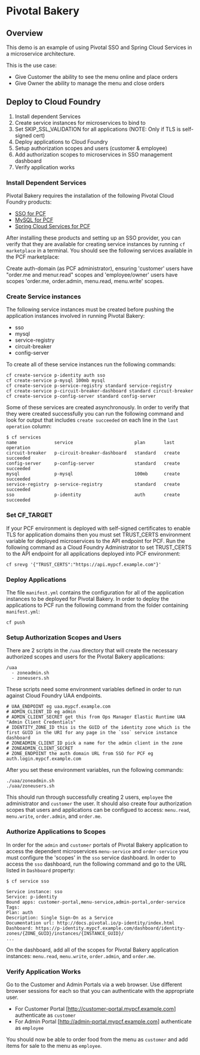 # Pivotal Bakery

## Overview

This demo is an example of using Pivotal SSO and Spring Cloud Services in a microservice architecture.


This is the use case:
- Give Customer the ability to see the menu online and place orders
- Give Owner the ability to manage the menu and close orders


## Deploy to Cloud Foundry



1. Install dependent Services
2. Create service instances for microservices to bind to
3. Set SKIP_SSL_VALIDATION for all applications (NOTE: Only if TLS is self-signed cert)
4. Deploy applications to Cloud Foundry
5. Setup authorization scopes and users (customer & employee)
6. Add authorization scopes to microservices in SSO management dashboard
7. Verify application works

### Install Dependent Services

Pivotal Bakery requires the installation of the following Pivotal Cloud Foundry products:

* [SSO for PCF](https://network.pivotal.io/products/p-identity)
* [MySQL for PCF](https://network.pivotal.io/products/p-mysql)
* [Spring Cloud Services for PCF](https://network.pivotal.io/products/p-spring-cloud-services)



After installing these products and setting up an SSO provider, you can verify that they are available for creating service instances by running `cf marketplace` in a terminal. You should see the following services available in the PCF marketplace:

Create auth-domain (as PCF administrator), ensuring 'customer' users have "order.me and menur.read" scopes and 'employee/owner' users have scopes 'order.me, order.admin, menu.read, menu.write' scopes.

### Create Service instances

The following service instances must be created before pushing the application instances involved in running Pivotal Bakery:

* sso
* mysql
* service-registry
* circuit-breaker
* config-server

To create all of these service instances run the following commands:

```
cf create-service p-identity auth sso
cf create-service p-mysql 100mb mysql
cf create-service p-service-registry standard service-registry
cf create-service p-circuit-breaker-dashboard standard circuit-breaker
cf create-service p-config-server standard config-server
```

Some of these services are created asynchronously. In order to verify that they were created successfully you can run the following command and look for output that includes `create succeeded` on each line in the `last operation` column:

```
$ cf services
name              service                       plan       last operation
circuit-breaker   p-circuit-breaker-dashboard   standard   create succeeded
config-server     p-config-server               standard   create succeeded
mysql             p-mysql                       100mb      create succeeded
service-registry  p-service-registry            standard   create succeeded
sso               p-identity                    auth       create succeeded
```

### Set CF_TARGET

If your PCF environment is deployed with self-signed certificates to enable TLS for application domains then you must set TRUST_CERTS environment variable for deployed microservices to the API endpoint for PCF. Run the following command as a Cloud Foundry Administrator to set TRUST_CERTS to the API endpoint for all applications deployed into PCF environment:

```
cf srevg '{"TRUST_CERTS":"https://api.mypcf.example.com"}'
```
### Deploy Applications

The file `manifest.yml` contains the configuration for all of the application instances to be deployed for Pivotal Bakery. In order to deploy the applications to PCF run the following command from the folder containing `manifest.yml`:

```
cf push
```

### Setup Authorization Scopes and Users

There are 2 scripts in the `/uaa` directory that will create the necessary authorized scopes and users for the Pivotal Bakery applications:

```
/uaa
  - zoneadmin.sh
  - zoneusers.sh
```

These scripts need some environment variables defined in order to run against Cloud Foundry UAA endpoints.

```
# UAA_ENDPOINT eg uaa.mypcf.example.com
# ADMIN_CLIENT_ID eg admin
# ADMIN_CLIENT_SECRET get this from Ops Manager Elastic Runtime UAA "Admin Client Credentials"
# IDENTITY_ZONE_ID this is the GUID of the identity zone which is the first GUID in the URI for any page in the `sso` service instance dashboard
# ZONEADMIN_CLIENT_ID pick a name for the admin client in the zone
# ZONEADMIN_CLIENT_SECRET
# ZONE_ENDPOINT the auth domain URL from SSO for PCF eg auth.login.mypcf.example.com
```

After you set these environment variables, run the following commands:

```
./uaa/zoneadmin.sh
./uaa/zoneusers.sh
```

This should run through successfully creating 2 users, `employee` the administrator and `customer` the user. It should also create four authorization scopes that users and applications can be configued to access: `menu.read`, `menu.write`, `order.admin`, and `order.me`.

### Authorize Applications to Scopes

In order for the `admin` and `customer` portals of Pivotal Bakery application to access the dependent microservices `menu-service` and `order-service` you must configure the 'scopes' in the `sso` service dashboard. In order to access the `sso` dashboard, run the following command and go to the URL listed in `Dashboard` property:

```
$ cf service sso

Service instance: sso
Service: p-identity
Bound apps: customer-portal,menu-service,admin-portal,order-service
Tags:
Plan: auth
Description: Single Sign-On as a Service
Documentation url: http://docs.pivotal.io/p-identity/index.html
Dashboard: https://p-identity.mypcf.example.com/dashboard/identity-zones/{ZONE_GUID}/instances/{INSTANCE_GUID}/
...
```
On the dashboard, add all of the scopes for Pivotal Bakery application instances: `menu.read`, `menu.write`, `order.admin`, and `order.me`.

### Verify Application Works

Go to the Customer and Admin Portals via a web browser. Use different browser sessions for each so that you can authenticate with the appropriate user.

* For Customer Portal [http://customer-portal.mypcf.example.com] authenticate as `customer`
* For Admin Portal [http://admin-portal.mypcf.example.com] authenticate as `employee`

You should now be able to order food from the menu as `customer` and add items for sale to the menu as `employee`.

